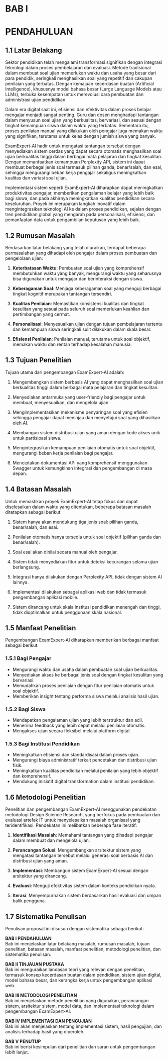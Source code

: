 # BAB I
# PENDAHULUAN

## 1.1 Latar Belakang

Sektor pendidikan telah mengalami transformasi signifikan dengan integrasi teknologi dalam proses pembelajaran dan evaluasi. Metode tradisional dalam membuat soal ujian memerlukan waktu dan usaha yang besar dari para pendidik, seringkali menghasilkan soal yang repetitif dan cakupan penilaian yang terbatas. Dengan kemajuan kecerdasan buatan (Artificial Intelligence), khususnya model bahasa besar (Large Language Models atau LLMs), terbuka kesempatan untuk merevolusi cara pembuatan dan administrasi ujian pendidikan.

Dalam era digital saat ini, efisiensi dan efektivitas dalam proses belajar mengajar menjadi sangat penting. Guru dan dosen menghadapi tantangan dalam menyusun soal ujian yang berkualitas, bervariasi, dan sesuai dengan tingkat kemampuan siswa dalam waktu yang terbatas. Sementara itu, proses penilaian manual yang dilakukan oleh pengajar juga memakan waktu yang signifikan, terutama untuk kelas dengan jumlah siswa yang banyak.

ExamExpert-AI hadir untuk mengatasi tantangan tersebut dengan menyediakan sistem cerdas yang dapat secara otomatis menghasilkan soal ujian berkualitas tinggi dalam berbagai mata pelajaran dan tingkat kesulitan. Dengan memanfaatkan kemampuan Perplexity API, sistem ini dapat membuat berbagai jenis soal termasuk pilihan ganda, benar/salah, dan esai, sehingga mengurangi beban kerja pengajar sekaligus meningkatkan kualitas dan variasi soal ujian.

Implementasi sistem seperti ExamExpert-AI diharapkan dapat meningkatkan produktivitas pengajar, memberikan pengalaman belajar yang lebih baik bagi siswa, dan pada akhirnya meningkatkan kualitas pendidikan secara keseluruhan. Proyek ini merupakan langkah inovatif dalam mengintegrasikan teknologi AI ke dalam proses pendidikan, sejalan dengan tren pendidikan global yang mengarah pada personalisasi, efisiensi, dan pemanfaatan data untuk pengambilan keputusan yang lebih baik.

## 1.2 Rumusan Masalah

Berdasarkan latar belakang yang telah diuraikan, terdapat beberapa permasalahan yang dihadapi oleh pengajar dalam proses pembuatan dan pengelolaan ujian:

1. **Keterbatasan Waktu**: Pembuatan soal ujian yang komprehensif membutuhkan waktu yang banyak, mengurangi waktu yang seharusnya bisa digunakan untuk mengajar dan berinteraksi dengan siswa.

2. **Keberagaman Soal**: Menjaga keberagaman soal yang menguji berbagai tingkat kognitif merupakan tantangan tersendiri.

3. **Kualitas Penilaian**: Memastikan konsistensi kualitas dan tingkat kesulitan yang sesuai pada seluruh soal memerlukan keahlian dan pertimbangan yang cermat.

4. **Personalisasi**: Menyesuaikan ujian dengan tujuan pembelajaran tertentu dan kemampuan siswa seringkali sulit dilakukan dalam skala besar.

5. **Efisiensi Penilaian**: Penilaian manual, terutama untuk soal objektif, memakan waktu dan rentan terhadap kesalahan manusia.

## 1.3 Tujuan Penelitian

Tujuan utama dari pengembangan ExamExpert-AI adalah:

1. Mengembangkan sistem berbasis AI yang dapat menghasilkan soal ujian berkualitas tinggi dalam berbagai mata pelajaran dan tingkat kesulitan.

2. Menyediakan antarmuka yang user-friendly bagi pengajar untuk membuat, menyesuaikan, dan mengelola ujian.

3. Mengimplementasikan mekanisme penyaringan soal yang efisien sehingga pengajar dapat meninjau dan menyetujui soal yang dihasilkan oleh AI.

4. Membangun sistem distribusi ujian yang aman dengan kode akses unik untuk partisipasi siswa.

5. Mengintegrasikan kemampuan penilaian otomatis untuk soal objektif, mengurangi beban kerja penilaian bagi pengajar.

6. Menciptakan dokumentasi API yang komprehensif menggunakan Swagger untuk kemungkinan integrasi dan pengembangan di masa depan.

## 1.4 Batasan Masalah

Untuk memastikan proyek ExamExpert-AI tetap fokus dan dapat diselesaikan dalam waktu yang ditentukan, beberapa batasan masalah ditetapkan sebagai berikut:

1. Sistem hanya akan mendukung tiga jenis soal: pilihan ganda, benar/salah, dan esai.

2. Penilaian otomatis hanya tersedia untuk soal objektif (pilihan ganda dan benar/salah).

3. Soal esai akan dinilai secara manual oleh pengajar.

4. Sistem tidak menyediakan fitur untuk deteksi kecurangan selama ujian berlangsung.

5. Integrasi hanya dilakukan dengan Perplexity API, tidak dengan sistem AI lainnya.

6. Implementasi dilakukan sebagai aplikasi web dan tidak termasuk pengembangan aplikasi mobile.

7. Sistem dirancang untuk skala institusi pendidikan menengah dan tinggi, tidak dioptimalkan untuk penggunaan skala nasional.

## 1.5 Manfaat Penelitian

Pengembangan ExamExpert-AI diharapkan memberikan berbagai manfaat sebagai berikut:

### 1.5.1 Bagi Pengajar
- Mengurangi waktu dan usaha dalam pembuatan soal ujian berkualitas.
- Menyediakan akses ke berbagai jenis soal dengan tingkat kesulitan yang bervariasi.
- Memudahkan proses penilaian dengan fitur penilaian otomatis untuk soal objektif.
- Memberikan insight tentang performa siswa melalui analisis hasil ujian.

### 1.5.2 Bagi Siswa
- Mendapatkan pengalaman ujian yang lebih terstruktur dan adil.
- Menerima feedback yang lebih cepat melalui penilaian otomatis.
- Mengakses ujian secara fleksibel melalui platform digital.

### 1.5.3 Bagi Institusi Pendidikan
- Meningkatkan efisiensi dan standardisasi dalam proses ujian.
- Mengurangi biaya administratif terkait pencetakan dan distribusi ujian fisik.
- Meningkatkan kualitas pendidikan melalui penilaian yang lebih objektif dan komprehensif.
- Mendukung inisiatif digital transformation dalam institusi pendidikan.

## 1.6 Metodologi Penelitian

Penelitian dan pengembangan ExamExpert-AI menggunakan pendekatan metodologi Design Science Research, yang berfokus pada pembuatan dan evaluasi artefak IT untuk menyelesaikan masalah organisasi yang teridentifikasi. Pendekatan ini melibatkan beberapa fase iteratif:

1. **Identifikasi Masalah**: Memahami tantangan yang dihadapi pengajar dalam membuat dan mengelola ujian.

2. **Perancangan Solusi**: Mengembangkan arsitektur sistem yang mengatasi tantangan tersebut melalui generasi soal berbasis AI dan distribusi ujian yang aman.

3. **Implementasi**: Membangun sistem ExamExpert-AI sesuai dengan arsitektur yang dirancang.

4. **Evaluasi**: Menguji efektivitas sistem dalam konteks pendidikan nyata.

5. **Iterasi**: Menyempurnakan sistem berdasarkan hasil evaluasi dan umpan balik pengguna.

## 1.7 Sistematika Penulisan

Penulisan proposal ini disusun dengan sistematika sebagai berikut:

**BAB I PENDAHULUAN**  
Bab ini menjelaskan latar belakang masalah, rumusan masalah, tujuan penelitian, batasan masalah, manfaat penelitian, metodologi penelitian, dan sistematika penulisan.

**BAB II TINJAUAN PUSTAKA**  
Bab ini menguraikan landasan teori yang relevan dengan penelitian, termasuk konsep kecerdasan buatan dalam pendidikan, sistem ujian digital, model bahasa besar, dan kerangka kerja untuk pengembangan aplikasi web.

**BAB III METODOLOGI PENELITIAN**  
Bab ini menjelaskan metode penelitian yang digunakan, perancangan sistem, arsitektur sistem, model data, dan implementasi teknologi dalam pengembangan ExamExpert-AI.

**BAB IV IMPLEMENTASI DAN PENGUJIAN**  
Bab ini akan menjelaskan tentang implementasi sistem, hasil pengujian, dan analisis terhadap hasil yang diperoleh.

**BAB V PENUTUP**  
Bab ini berisi kesimpulan dari penelitian dan saran untuk pengembangan lebih lanjut.
